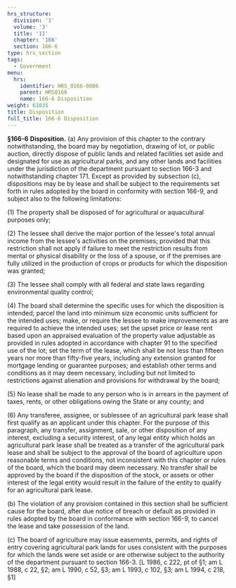 ```yaml
---
hrs_structure:
  division: '1'
  volume: '3'
  title: '11'
  chapter: '166'
  section: 166-6
type: hrs_section
tags:
  - Government
menu:
  hrs:
    identifier: HRS_0166-0006
    parent: HRS0166
    name: 166-6 Disposition
weight: 61035
title: Disposition
full_title: 166-6 Disposition
---
```

**§166-6** **Disposition.** (a) Any provision of this chapter to the contrary notwithstanding, the board may by negotiation, drawing of lot, or public auction, directly dispose of public lands and related facilities set aside and designated for use as agricultural parks, and any other lands and facilities under the jurisdiction of the department pursuant to section 166-3 and notwithstanding chapter 171\. Except as provided by subsection (c), dispositions may be by lease and shall be subject to the requirements set forth in rules adopted by the board in conformity with section 166-9, and subject also to the following limitations:

(1) The property shall be disposed of for agricultural or aquacultural purposes only;

(2) The lessee shall derive the major portion of the lessee's total annual income from the lessee's activities on the premises; provided that this restriction shall not apply if failure to meet the restriction results from mental or physical disability or the loss of a spouse, or if the premises are fully utilized in the production of crops or products for which the disposition was granted;

(3) The lessee shall comply with all federal and state laws regarding environmental quality control;

(4) The board shall determine the specific uses for which the disposition is intended; parcel the land into minimum size economic units sufficient for the intended uses; make, or require the lessee to make improvements as are required to achieve the intended uses; set the upset price or lease rent based upon an appraised evaluation of the property value adjustable as provided in rules adopted in accordance with chapter 91 to the specified use of the lot; set the term of the lease, which shall be not less than fifteen years nor more than fifty-five years, including any extension granted for mortgage lending or guarantee purposes; and establish other terms and conditions as it may deem necessary, including but not limited to restrictions against alienation and provisions for withdrawal by the board;

(5) No lease shall be made to any person who is in arrears in the payment of taxes, rents, or other obligations owing the State or any county; and

(6) Any transferee, assignee, or sublessee of an agricultural park lease shall first qualify as an applicant under this chapter. For the purpose of this paragraph, any transfer, assignment, sale, or other disposition of any interest, excluding a security interest, of any legal entity which holds an agricultural park lease shall be treated as a transfer of the agricultural park lease and shall be subject to the approval of the board of agriculture upon reasonable terms and conditions, not inconsistent with this chapter or rules of the board, which the board may deem necessary. No transfer shall be approved by the board if the disposition of the stock, or assets or other interest of the legal entity would result in the failure of the entity to qualify for an agricultural park lease.

(b) The violation of any provision contained in this section shall be sufficient cause for the board, after due notice of breach or default as provided in rules adopted by the board in conformance with section 166-9, to cancel the lease and take possession of the land.

(c) The board of agriculture may issue easements, permits, and rights of entry covering agricultural park lands for uses consistent with the purposes for which the lands were set aside or are otherwise subject to the authority of the department pursuant to section 166-3\. [L 1986, c 222, pt of §1; am L 1988, c 22, §2; am L 1990, c 52, §3; am L 1993, c 102, §3; am L 1994, c 218, §1]